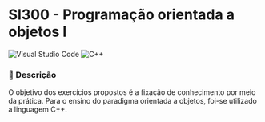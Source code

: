 # SI300 - Programação orientada a objetos I

 ![Visual Studio Code](https://img.shields.io/badge/Visual_Studio_Code-0078D4?style=for-the-badge&logo=visual%20studio%20code&logoColor=white) ![C++](https://img.shields.io/badge/C++-00599C.svg?style=for-the-badge&logo=C++&logoColor=white)



### 📃 Descrição
O objetivo dos exercícios propostos é a fixação de conhecimento por meio da prática. Para o ensino do paradigma orientada a objetos, foi-se utilizado a linguagem C++.

